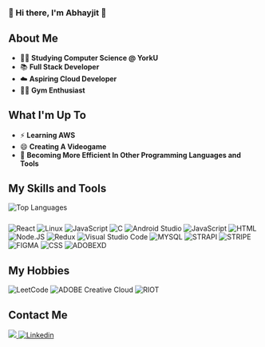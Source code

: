 
### 👋 Hi there, I'm Abhayjit 👋

## About Me
 - 👨‍🎓 **Studying Computer Science @ YorkU**
 - 📚 **Full Stack Developer** 
 - ☁️ **Aspiring Cloud Developer** 
 - 💪🏼 **Gym Enthusiast**
   

## What I'm Up To
 - ⚡ **Learning AWS** 
 - 😄 **Creating A Videogame** 
 - 🌱  **Becoming More Efficient In Other Programming Languages and Tools** 
   
## My Skills and Tools
<div align="center" style="display: flex; flex-direction: row;">
  <img src="https://github-readme-stats.vercel.app/api/top-langs/?username=AJDevCode&layout=compact&theme=dark#gh-dark-mode-only" alt="Top Languages" />
  <p></p>
</div>

<p>
<img alt="React" src="https://img.shields.io/badge/React-61DAFB?logo=react&logoColor=white&style=for-the-badge" />
<img alt="Linux" src="https://img.shields.io/badge/Linux-FCC624.svg?style=for-the-badge&logo=Linux&logoColor=black" />
 <img alt="JavaScript" src="https://img.shields.io/badge/JavaScript-F7DF1E?logo=javascript&logoColor=white&style=for-the-badge" />
<img alt="C"  src ="https://img.shields.io/badge/C-A8B9CC.svg?style=for-the-badge&logo=C&logoColor=black" />
<img alt="Android Studio" src ="https://img.shields.io/badge/Android%20Studio-3DDC84.svg?style=for-the-badge&logo=Android-Studio&logoColor=white" />
 <img alt="JavaScript" src = "https://img.shields.io/badge/JavaScript-F7DF1E.svg?style=for-the-badge&logo=JavaScript&logoColor=black" />
 <img alt=HTML 5" src= "https://img.shields.io/badge/HTML5-E34F26.svg?style=for-the-badge&logo=HTML5&logoColor=white" />
  <img alt="Node.JS" src="https://img.shields.io/badge/Node.js-339933.svg?style=for-the-badge&logo=nodedotjs&logoColor=white" />
  <img alt="Redux" src="https://img.shields.io/badge/Redux-764ABC.svg?style=for-the-badge&logo=Redux&logoColor=white" />
  <img alt="Visual Studio Code" src="https://img.shields.io/badge/Visual%20Studio%20Code-007ACC.svg?style=for-the-badge&logo=Visual-Studio-Code&logoColor=white" />
 <img alt="MYSQL" src="https://img.shields.io/badge/MySQL-4479A1.svg?style=for-the-badge&logo=MySQL&logoColor=white" />
  <img alt ="STRAPI" src="https://img.shields.io/badge/Strapi-2F2E8B.svg?style=for-the-badge&logo=Strapi&logoColor=white"/>
 <img alt="STRIPE" src ="https://img.shields.io/badge/Stripe-008CDD.svg?style=for-the-badge&logo=Stripe&logoColor=white" />
 <img alt="FIGMA" src= "https://img.shields.io/badge/Figma-F24E1E.svg?style=for-the-badge&logo=Figma&logoColor=white" />
 <img alt ="CSS" src="https://img.shields.io/badge/CSS3-1572B6.svg?style=for-the-badge&logo=CSS3&logoColor=white"/>
 <img alt ="ADOBEXD" src="https://img.shields.io/badge/Adobe%20XD-FF61F6.svg?style=for-the-badge&logo=Adobe-XD&logoColor=white"/>


  
 </p>

 
## My Hobbies
<p>
<img alt="LeetCode" src="https://img.shields.io/badge/LeetCode-000000?style=for-the-badge&logo=LeetCode&logoColor=#d16c06" />
<img alt="ADOBE Creative Cloud" src="https://img.shields.io/badge/Adobe%20Creative%20Cloud-DA1F26.svg?style=for-the-badge&logo=Adobe-Creative-Cloud&logoColor=white"/>
<img alt ="RIOT" src="https://img.shields.io/badge/Riot%20Games-D32936.svg?style=for-the-badge&logo=Riot-Games&logoColor=white"/>

 
</p>

## Contact Me

 <a  href="mailto:atsodhi@gmail.com">
  <img src="https://img.shields.io/badge/Gmail-EA4335.svg?style=for-the-badge&logo=Gmail&logoColor=white" />
</a>

<a href="https://www.linkedin.com/in/atsodhi/">
  <img
    alt="Linkedin"
    src="https://img.shields.io/badge/linkedin-0077B5?logo=linkedin&logoColor=white&style=for-the-badge"
  />
</a>





<!--
**AJDevCode/AJDevCode** is a ✨ _special_ ✨ repository because its `README.md` (this file) appears on your GitHub profile.

Here are some ideas to get you started:

- 🔭 I’m currently working on ...
- 🌱 I’m currently learning ...
- 👯 I’m looking to collaborate on ...
- 🤔 I’m looking for help with ...
- 💬 Ask me about ...
- 📫 How to reach me: ...
- 😄 Pronouns: ...
- ⚡ Fun fact: ...
-->





